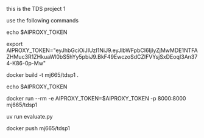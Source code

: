 this is the TDS project 1 


use the following commands

echo $AIPROXY_TOKEN

export AIPROXY_TOKEN="eyJhbGciOiJIUzI1NiJ9.eyJlbWFpbCI6IjIyZjMwMDE1NTFAZHMuc3R1ZHkuaWl0bS5hYy5pbiJ9.BkF49EwczoSdCZlFVYsjSxDEoqI3An374-K86-0p-Mw"

docker build -t mj665/tdsp1 .


echo $AIPROXY_TOKEN


docker run --rm -e AIPROXY_TOKEN=$AIPROXY_TOKEN -p 8000:8000 mj665/tdsp1


uv run evaluate.py 


docker push mj665/tdsp1